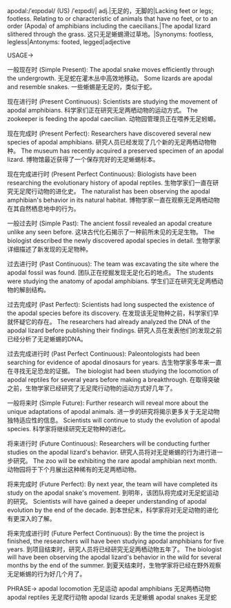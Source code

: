 apodal:/ˈeɪpɒdəl/ (US) /ˈeɪpɒdl/| adj.|无足的，无脚的|Lacking feet or legs; footless.  Relating to or characteristic of animals that have no feet, or to an order (Apoda) of amphibians including the caecilians.|The apodal lizard slithered through the grass. 这只无足蜥蜴滑过草地。|Synonyms: footless, legless|Antonyms: footed, legged|adjective


USAGE->

一般现在时 (Simple Present):
The apodal snake moves efficiently through the undergrowth.  无足蛇在灌木丛中高效地移动。
Some lizards are apodal and resemble snakes. 一些蜥蜴是无足的，类似于蛇。

现在进行时 (Present Continuous):
Scientists are studying the movement of apodal amphibians. 科学家们正在研究无足两栖动物的运动方式。
The zookeeper is feeding the apodal caecilian.  动物园管理员正在喂养无足蚓螈。

现在完成时 (Present Perfect):
Researchers have discovered several new species of apodal amphibians.  研究人员已经发现了几个新的无足两栖动物物种。
The museum has recently acquired a preserved specimen of an apodal lizard.  博物馆最近获得了一个保存完好的无足蜥蜴标本。

现在完成进行时 (Present Perfect Continuous):
Biologists have been researching the evolutionary history of apodal reptiles. 生物学家们一直在研究无足爬行动物的进化史。
The naturalist has been observing the apodal amphibian's behavior in its natural habitat.  博物学家一直在观察无足两栖动物在其自然栖息地中的行为。


一般过去时 (Simple Past):
The ancient fossil revealed an apodal creature unlike any seen before. 这块古代化石揭示了一种前所未见的无足生物。
The biologist described the newly discovered apodal species in detail.  生物学家详细描述了新发现的无足物种。


过去进行时 (Past Continuous):
The team was excavating the site where the apodal fossil was found.  团队正在挖掘发现无足化石的地点。
The students were studying the anatomy of apodal amphibians.  学生们正在研究无足两栖动物的解剖结构。


过去完成时 (Past Perfect):
Scientists had long suspected the existence of the apodal species before its discovery.  在发现该无足物种之前，科学家们早就怀疑它的存在。
The researchers had already analyzed the DNA of the apodal lizard before publishing their findings.  研究人员在发表他们的发现之前已经分析了无足蜥蜴的DNA。


过去完成进行时 (Past Perfect Continuous):
Paleontologists had been searching for evidence of apodal dinosaurs for years.  古生物学家多年来一直在寻找无足恐龙的证据。
The biologist had been studying the locomotion of apodal reptiles for several years before making a breakthrough.  在取得突破之前，生物学家已经研究了无足爬行动物的运动方式好几年了。


一般将来时 (Simple Future):
Further research will reveal more about the unique adaptations of apodal animals.  进一步的研究将揭示更多关于无足动物独特适应性的信息。
Scientists will continue to study the evolution of apodal species.  科学家将继续研究无足物种的进化。


将来进行时 (Future Continuous):
Researchers will be conducting further studies on the apodal lizard's behavior. 研究人员将对无足蜥蜴的行为进行进一步研究。
The zoo will be exhibiting the rare apodal amphibian next month.  动物园将于下个月展出这种稀有的无足两栖动物。


将来完成时 (Future Perfect):
By next year, the team will have completed its study on the apodal snake's movement. 到明年，该团队将完成对无足蛇运动的研究。
Scientists will have gained a deeper understanding of apodal evolution by the end of the decade. 到本世纪末，科学家将对无足动物的进化有更深入的了解。


将来完成进行时 (Future Perfect Continuous):
By the time the project is finished, the researchers will have been studying apodal amphibians for five years. 到项目结束时，研究人员将已经研究无足两栖动物五年了。
The biologist will have been observing the apodal lizard's behavior in the wild for several months by the end of the summer. 到夏天结束时，生物学家将已经在野外观察无足蜥蜴的行为好几个月了。


PHRASE->
apodal locomotion 无足运动
apodal amphibians 无足两栖动物
apodal reptiles 无足爬行动物
apodal lizards 无足蜥蜴
apodal snakes 无足蛇
